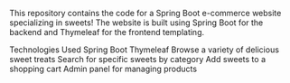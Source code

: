This repository contains the code for a Spring Boot e-commerce website specializing in sweets!  The website is built using Spring Boot for the backend and Thymeleaf for the frontend templating.

Technologies Used
Spring Boot
Thymeleaf
Browse a variety of delicious sweet treats
Search for specific sweets by category
Add sweets to a shopping cart
Admin panel for managing products

